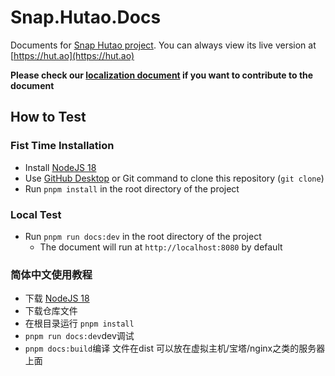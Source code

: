 # Snap.Hutao.Docs

Documents for [Snap Hutao project](https://github.com/DGP-Studio/Snap.Hutao). You can always view its live version at [https://hut.ao](https://hut.ao)

**Please check our [localization document](https://hut.ao/i18n.html) if you want to contribute to the document**

## How to Test

### Fist Time Installation

- Install [NodeJS 18](https://nodejs.org/en/download/)
- Use [GitHub Desktop](https://desktop.github.com/) or Git command to clone this repository (`git clone`)
- Run `pnpm install` in the root directory of the project

### Local Test

- Run `pnpm run docs:dev` in the root directory of the project
  - The document will run at `http://localhost:8080` by default


### 简体中文使用教程

- 下载 [NodeJS 18](https://nodejs.org/en/download/)
- 下载仓库文件
- 在根目录运行 `pnpm install`
- `pnpm run docs:dev`dev调试
- `pnpm docs:build`编译 文件在dist 可以放在虚拟主机/宝塔/nginx之类的服务器上面
